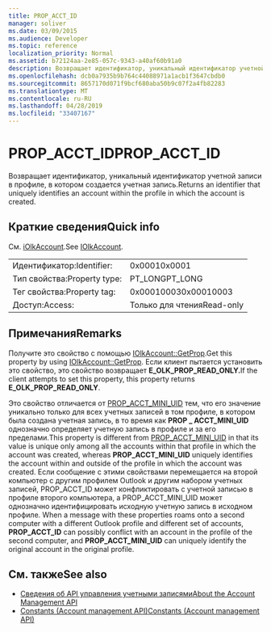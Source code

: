 ```yaml
---
title: PROP_ACCT_ID
manager: soliver
ms.date: 03/09/2015
ms.audience: Developer
ms.topic: reference
localization_priority: Normal
ms.assetid: b72124aa-2e85-057c-9343-a40af60b91a0
description: Возвращает идентификатор, уникальный идентификатор учетной записи в профиле, в котором создается учетная запись.
ms.openlocfilehash: dcb0a7935b9b764c44088971a1acb1f3647cbdb0
ms.sourcegitcommit: 8657170d071f9bcf680aba50b9c07f2a4fb82283
ms.translationtype: MT
ms.contentlocale: ru-RU
ms.lasthandoff: 04/28/2019
ms.locfileid: "33407167"
---
```

# <a name="prop_acct_id"></a><span data-ttu-id="a7ef7-103">PROP_ACCT_ID</span><span class="sxs-lookup"><span data-stu-id="a7ef7-103">PROP_ACCT_ID</span></span>

<span data-ttu-id="a7ef7-104">Возвращает идентификатор, уникальный идентификатор учетной записи в профиле, в котором создается учетная запись.</span><span class="sxs-lookup"><span data-stu-id="a7ef7-104">Returns an identifier that uniquely identifies an account within the profile in which the account is created.</span></span>
  
## <a name="quick-info"></a><span data-ttu-id="a7ef7-105">Краткие сведения</span><span class="sxs-lookup"><span data-stu-id="a7ef7-105">Quick info</span></span>

<span data-ttu-id="a7ef7-106">См. [iOlkAccount](iolkaccount.md).</span><span class="sxs-lookup"><span data-stu-id="a7ef7-106">See [IOlkAccount](iolkaccount.md).</span></span>
  
|||
|:-----|:-----|
|<span data-ttu-id="a7ef7-107">Идентификатор:</span><span class="sxs-lookup"><span data-stu-id="a7ef7-107">Identifier:</span></span>  <br/> |<span data-ttu-id="a7ef7-108">0x0001</span><span class="sxs-lookup"><span data-stu-id="a7ef7-108">0x0001</span></span>  <br/> |
|<span data-ttu-id="a7ef7-109">Тип свойства:</span><span class="sxs-lookup"><span data-stu-id="a7ef7-109">Property type:</span></span>  <br/> |<span data-ttu-id="a7ef7-110">PT_LONG</span><span class="sxs-lookup"><span data-stu-id="a7ef7-110">PT_LONG</span></span>  <br/> |
|<span data-ttu-id="a7ef7-111">Тег свойства:</span><span class="sxs-lookup"><span data-stu-id="a7ef7-111">Property tag:</span></span>  <br/> |<span data-ttu-id="a7ef7-112">0x00010003</span><span class="sxs-lookup"><span data-stu-id="a7ef7-112">0x00010003</span></span>  <br/> |
|<span data-ttu-id="a7ef7-113">Доступ:</span><span class="sxs-lookup"><span data-stu-id="a7ef7-113">Access:</span></span>  <br/> |<span data-ttu-id="a7ef7-114">Только для чтения</span><span class="sxs-lookup"><span data-stu-id="a7ef7-114">Read-only</span></span>  <br/> |
   
## <a name="remarks"></a><span data-ttu-id="a7ef7-115">Примечания</span><span class="sxs-lookup"><span data-stu-id="a7ef7-115">Remarks</span></span>

<span data-ttu-id="a7ef7-116">Получите это свойство с помощью [IOlkAccount::GetProp](iolkaccount-getprop.md).</span><span class="sxs-lookup"><span data-stu-id="a7ef7-116">Get this property by using [IOlkAccount::GetProp](iolkaccount-getprop.md).</span></span> <span data-ttu-id="a7ef7-117">Если клиент пытается установить это свойство, это свойство возвращает **E_OLK_PROP_READ_ONLY.**</span><span class="sxs-lookup"><span data-stu-id="a7ef7-117">If the client attempts to set this property, this property returns **E_OLK_PROP_READ_ONLY**.</span></span> 
  
<span data-ttu-id="a7ef7-118">Это свойство отличается от [PROP_ACCT_MINI_UID](prop_acct_mini_uid.md) тем, что его значение уникально только для всех учетных записей в том профиле, в котором была создана учетная запись, в то время как **PROP \_ ACCT_MINI_UID** однозначно определяет учетную запись в профиле и за его пределами.</span><span class="sxs-lookup"><span data-stu-id="a7ef7-118">This property is different from [PROP_ACCT_MINI_UID](prop_acct_mini_uid.md) in that its value is unique only among all the accounts within that profile in which the account was created, whereas **PROP\_ACCT_MINI_UID** uniquely identifies the account within and outside of the profile in which the account was created.</span></span> <span data-ttu-id="a7ef7-119">Если сообщение с этими свойствами перемещается на второй компьютер с другим профилем Outlook и другим набором учетных записей, PROP_ACCT_ID может конфликтировать с учетной записью в профиле второго компьютера, а PROP_ACCT_MINI_UID может однозначно идентифицировать исходную учетную запись в исходном профиле.  </span><span class="sxs-lookup"><span data-stu-id="a7ef7-119">When a message with these properties roams onto a second computer with a different Outlook profile and different set of accounts, **PROP_ACCT_ID** can possibly conflict with an account in the profile of the second computer, and **PROP_ACCT_MINI_UID** can uniquely identify the original account in the original profile.</span></span> 
  
## <a name="see-also"></a><span data-ttu-id="a7ef7-120">См. также</span><span class="sxs-lookup"><span data-stu-id="a7ef7-120">See also</span></span>

- [<span data-ttu-id="a7ef7-121">Сведения об API управления учетными записями</span><span class="sxs-lookup"><span data-stu-id="a7ef7-121">About the Account Management API</span></span>](about-the-account-management-api.md)  
- [<span data-ttu-id="a7ef7-122">Constants (Account management API)</span><span class="sxs-lookup"><span data-stu-id="a7ef7-122">Constants (Account management API)</span></span>](constants-account-management-api.md)

